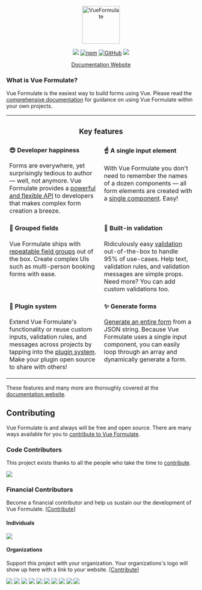 <p align="center"><a href="https://vueformulate.com" target="_blank" rel="noopener noreferrer"><img width="100" src="https://assets.wearebraid.com/vue-formulate/logo.png" alt="VueFormulate"></a></p>

<p align="center">
  <a href="https://travis-ci.org/wearebraid/vue-formulate"><img src="https://travis-ci.org/wearebraid/vue-formulate.svg?branch=master"></a>
  <a href="https://www.npmjs.com/package/@braid/vue-formulate"><img alt="npm" src="https://img.shields.io/npm/v/@braid/vue-formulate"></a>
  <a href="https://github.com/wearebraid/vue-formulate"><img alt="GitHub" src="https://img.shields.io/github/license/wearebraid/vue-formulate"></a>
  <a href=""><img src="https://img.badgesize.io/wearebraid/vue-formulate/master/dist/formulate.esm.js.svg?compression=gzip&label=gzip"></a>
</p>

<p align="center">
  <a href="https://vueformulate.com">Documentation Website</a>
</p>

### What is Vue Formulate?

Vue Formulate is the easiest way to build forms using Vue. Please read the [comprehensive documentation](https://vueformulate.com) for guidance on using Vue Formulate within your own projects.


<table style="width: 100%;">
	<tr>
		<th colspan="2">
			<h3>Key features</h3>
		</th>
	<tr>
	<tr>
		<td style="width: 50%; vertical-align: top;">
			<h4 style="margin-top: 0.25em">😎 Developer happiness</h4> 
			<p>Forms are everywhere, yet surprisingly tedious to author — well, not anymore. Vue Formulate provides a <a href="https://vueformulate.com/guide/inputs/#all-options">powerful and flexible API</a> to developers that makes complex form creation a breeze.</p>
		</td>
		<td style="width: 50%; vertical-align: top;">
			<h4 style="margin-top: 0.25em;">☝️ A single input element</h4>
			<p>With Vue Formulate you don't need to remember the names of a dozen components — all form elements are created with a <a href="https://vueformulate.com/guide/#inputs">single component</a>. Easy!</p>
		</td>
	</tr>
	<tr>
		<td style="width: 50%; vertical-align: top;">
			<h4 style="margin-top: 0.25em">💪 Grouped fields</h4> 
			<p>Vue Formulate ships with <a href="https://vueformulate.com/guide/inputs/types/group/#repeatable-groups">repeatable field groups</a> out of the box. Create complex UIs such as multi-person booking forms with ease.</p>
		</td>
		<td style="width: 50%; vertical-align: top;">
			<h4 style="margin-top: 0.25em;">🎯 Built-in validation</h4>
			<p>Ridiculously easy <a href="https://vueformulate.com/guide/validation">validation</a> out-of-the-box to handle 95% of use-cases. Help text, validation rules, and validation messages are simple props. Need more? You can add custom validations too.</p>
		</td>
	</tr>
	<tr>
		<td style="width: 50%; vertical-align: top;">
			<h4 style="margin-top: 0.25em">🔌 Plugin system</h4> 
			<p>Extend Vue Formulate's functionality or reuse custom inputs, validation rules, and messages across projects by tapping into the <a href="https://vueformulate.com/guide/plugins/#creating-a-new-plugin">plugin system</a>. Make your plugin open source to share with others!</p>
		</td>
		<td style="width: 50%; vertical-align: top;">
			<h4 style="margin-top: 0.25em;">✨ Generate forms</h4>
			<p><a href="https://vueformulate.com/guide/forms/#generating-forms">Generate an entire form</a> from a JSON string. Because Vue Formulate uses a single input component, you can easily loop through an array and dynamically generate a form.</p>
		</td>
	</tr>
</table>


These features and many more are thoroughly covered at the [documentation website](https://vueformulate.com).


## Contributing
Vue Formulate is and always will be free and open source. There are many ways available for you to [contribute to Vue Formulate](https://vueformulate.com/guide/contributing/).  

### Code Contributors

This project exists thanks to all the people who take the time to [contribute](https://vueformulate.com/guide/contributing/).

<a href="https://github.com/wearebraid/vue-formulate/graphs/contributors"><img src="https://opencollective.com/vue-formulate/contributors.svg?width=890&button=false" /></a>

### Financial Contributors

Become a financial contributor and help us sustain our the development of Vue Formulate. [[Contribute](https://opencollective.com/vue-formulate/contribute)]

#### Individuals

<a href="https://opencollective.com/vue-formulate"><img src="https://opencollective.com/vue-formulate/individuals.svg?width=890"></a>

#### Organizations

Support this project with your organization. Your organizations's logo will show up here with a link to your website. [[Contribute](https://opencollective.com/vue-formulate/contribute)]

<a href="https://opencollective.com/vue-formulate/organization/0/website"><img src="https://opencollective.com/vue-formulate/organization/0/avatar.svg"></a>
<a href="https://opencollective.com/vue-formulate/organization/1/website"><img src="https://opencollective.com/vue-formulate/organization/1/avatar.svg"></a>
<a href="https://opencollective.com/vue-formulate/organization/2/website"><img src="https://opencollective.com/vue-formulate/organization/2/avatar.svg"></a>
<a href="https://opencollective.com/vue-formulate/organization/3/website"><img src="https://opencollective.com/vue-formulate/organization/3/avatar.svg"></a>
<a href="https://opencollective.com/vue-formulate/organization/4/website"><img src="https://opencollective.com/vue-formulate/organization/4/avatar.svg"></a>
<a href="https://opencollective.com/vue-formulate/organization/5/website"><img src="https://opencollective.com/vue-formulate/organization/5/avatar.svg"></a>
<a href="https://opencollective.com/vue-formulate/organization/6/website"><img src="https://opencollective.com/vue-formulate/organization/6/avatar.svg"></a>
<a href="https://opencollective.com/vue-formulate/organization/7/website"><img src="https://opencollective.com/vue-formulate/organization/7/avatar.svg"></a>
<a href="https://opencollective.com/vue-formulate/organization/8/website"><img src="https://opencollective.com/vue-formulate/organization/8/avatar.svg"></a>
<a href="https://opencollective.com/vue-formulate/organization/9/website"><img src="https://opencollective.com/vue-formulate/organization/9/avatar.svg"></a>
